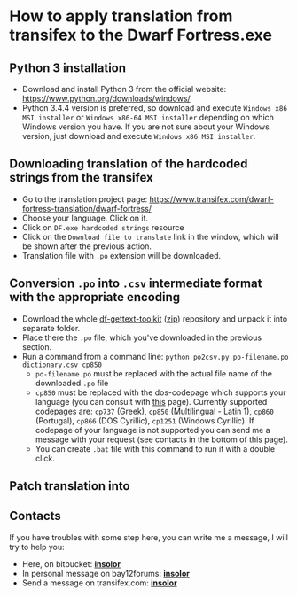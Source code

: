 # How to apply translation from transifex to the Dwarf Fortress.exe

## Python 3 installation

* Download and install Python 3 from the official website: https://www.python.org/downloads/windows/
* Python 3.4.4 version is preferred, so download and execute `Windows x86 MSI installer` or `Windows x86-64 MSI installer` depending on which Windows version you have. If you are not sure about your Windows version, just download and execute `Windows x86 MSI installer`.

## Downloading translation of the hardcoded strings from the transifex

* Go to the translation project page: https://www.transifex.com/dwarf-fortress-translation/dwarf-fortress/
* Choose your language. Click on it.
* Click on `DF.exe hardcoded strings` resource
* Click on the `Download file to translate` link in the window, which will be shown after the previous action.
* Translation file with `.po` extension will be downloaded.

## Conversion `.po` into `.csv` intermediate format with the appropriate encoding

* Download the whole [df-gettext-toolkit](https://bitbucket.org/dfint/df-gettext-toolkit/) ([zip](https://bitbucket.org/dfint/df-gettext-toolkit/get/default.zip)) repository and unpack it into separate folder.
* Place there the `.po` file, which you've downloaded in the previous section.
* Run a command from a command line: `python po2csv.py po-filename.po dictionary.csv cp850`
    * `po-filename.po` must be replaced with the actual file name of the downloaded `.po` file
    * `cp850` must be replaced with the dos-codepage which supports your language (you can consult with [this](http://www.kostis.net/charsets/trans130/cpdos.htm) page). Currently supported codepages are: `cp737` (Greek), `cp850` (Multilingual - Latin 1), `cp860` (Portugal), `cp866` (DOS Cyrillic), `cp1251` (Windows Cyrillic). If codepage of your language is not supported you can send me a message with your request (see contacts in the bottom of this page).
    * You can create `.bat` file with this command to run it with a double click.

## Patch translation into 


## Contacts

If you have troubles with some step here, you can write me a message, I will try to help you:

* Here, on bitbucket: [**insolor**](https://bitbucket.org/account/notifications/send/?receiver=insolor)
* In personal message on bay12forums: [**insolor**](http://www.bay12forums.com/smf/index.php?action=pm;sa=send;u=72717)
* Send a message on transifex.com: [**insolor**](https://www.transifex.com/user/messages/compose/insolor/)